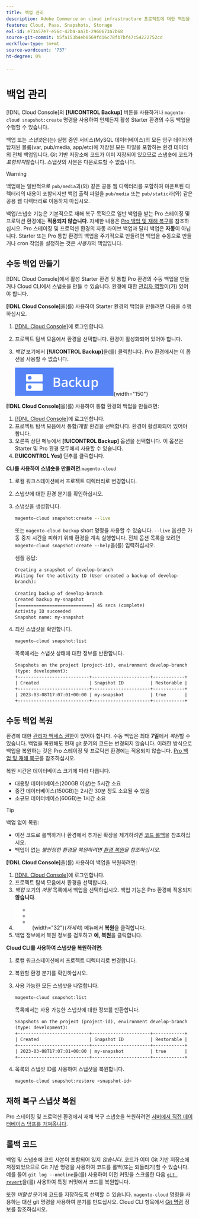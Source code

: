 ```yaml
---
title: 백업 관리
description: Adobe Commerce on cloud infrastructure 프로젝트에 대한 백업을 수동으로 만들고 복원하는 방법에 대해 알아봅니다.
feature: Cloud, Paas, Snapshots, Storage
exl-id: e73a57e7-e56c-42b4-aa7b-2960673a7b68
source-git-commit: b5fa153b4eb0569fd16c78fb7bf47c54222752cd
workflow-type: tm+mt
source-wordcount: '737'
ht-degree: 0%

---
```


# 백업 관리

[!DNL Cloud Console]의 **[!UICONTROL Backup]** 버튼을 사용하거나 `magento-cloud snapshot:create` 명령을 사용하여 언제든지 활성 Starter 환경의 수동 백업을 수행할 수 있습니다.

백업 또는 _스냅숏_&#x200B;은(는) 실행 중인 서비스(MySQL 데이터베이스)의 모든 영구 데이터와 탑재된 볼륨(var, pub/media, app/etc)에 저장된 모든 파일을 포함하는 환경 데이터의 전체 백업입니다. Git 기반 저장소에 코드가 이미 저장되어 있으므로 스냅숏에 코드가 _포함되지_&#x200B;않습니다. 스냅샷의 사본은 다운로드할 수 없습니다.

>[!WARNING]
>
>백업에는 일반적으로 `pub/media`과(와) 같은 공용 웹 디렉터리를 포함하여 마운트된 디렉터리의 내용이 포함되지만 백업 출력 파일을 `pub/media` 또는 `pub/static`과(와) 같은 공용 웹 디렉터리로 이동하지 마십시오.

백업/스냅숏 기능은 기본적으로 재해 복구 목적으로 일반 백업을 받는 Pro 스테이징 및 프로덕션 환경에는 **적용되지 않습니다**. 자세한 내용은 [Pro 백업 및 재해 복구](../architecture/pro-architecture.md#backup-and-disaster-recovery)를 참조하십시오. Pro 스테이징 및 프로덕션 환경의 자동 라이브 백업과 달리 백업은 **자동**&#x200B;이 아닙니다. Starter 또는 Pro 통합 환경의 백업을 주기적으로 만들려면 백업을 수동으로 만들거나 cron 작업을 설정하는 것은 _사용자_&#x200B;의 책임입니다.

## 수동 백업 만들기

[!DNL Cloud Console]에서 활성 Starter 환경 및 통합 Pro 환경의 수동 백업을 만들거나 Cloud CLI에서 스냅숏을 만들 수 있습니다. 환경에 대한 [관리자 역할](../project/user-access.md)이(가) 있어야 합니다.

**[!DNL Cloud Console]**&#x200B;을(를) 사용하여 Starter 환경의 백업을 만들려면 다음을 수행하십시오.

1. [[!DNL Cloud Console]](https://console.adobecommerce.com)에 로그인합니다.
1. 프로젝트 탐색 모음에서 환경을 선택합니다. 환경이 활성화되어 있어야 합니다.
1. _백업_ 보기에서 **[!UICONTROL Backup]**&#x200B;을(를) 클릭합니다. Pro 환경에서는 이 옵션을 사용할 수 없습니다.

   ![백업](../../assets/button-backup.png){width="150"}

**[!DNL Cloud Console]**&#x200B;을(를) 사용하여 통합 환경의 백업을 만들려면:

1. [[!DNL Cloud Console]](https://console.adobecommerce.com)에 로그인합니다.
1. 프로젝트 탐색 모음에서 통합/개발 환경을 선택합니다. 환경이 활성화되어 있어야 합니다.
1. 오른쪽 상단 메뉴에서 **[!UICONTROL Backup]** 옵션을 선택합니다. 이 옵션은 Starter 및 Pro 환경 모두에서 사용할 수 있습니다.
1. **[!UICONTROL Yes]** 단추를 클릭합니다.

**CLI를 사용하여 스냅숏을 만들려면**:`magento-cloud`

1. 로컬 워크스테이션에서 프로젝트 디렉터리로 변경합니다.
1. 스냅샷에 대한 환경 분기를 확인하십시오.
1. 스냅샷을 생성합니다.

   ```bash
   magento-cloud snapshot:create --live
   ```

   또는 `magento-cloud backup` short 명령을 사용할 수 있습니다. `--live` 옵션은 가동 중지 시간을 피하기 위해 환경을 계속 실행합니다. 전체 옵션 목록을 보려면 `magento-cloud snapshot:create --help`을(를) 입력하십시오.

   샘플 응답:

   ```
   Creating a snapshot of develop-branch
   Waiting for the activity ID (User created a backup of develop-branch):
   
   Creating backup of develop-branch
   Created backup my-snapshot
   [============================] 45 secs (complete)
   Activity ID succeeded
   Snapshot name: my-snapshot
   ```

1. 최신 스냅샷을 확인합니다.

   ```bash
   magento-cloud snapshot:list
   ```

   목록에서는 스냅샷 상태에 대한 정보를 반환합니다.

   ```
   Snapshots on the project (project-id), environment develop-branch (type: development):
   +---------------------------+----------------------+------------+
   | Created                   | Snapshot ID          | Restorable |
   +---------------------------+----------------------+------------+
   | 2023-03-08T17:07:01+00:00 | my-snapshot          | true       |
   +---------------------------+----------------------+------------+
   ```

## 수동 백업 복원

환경에 대한 [관리자 액세스 권한](../project/user-access.md)이 있어야 합니다. 수동 백업은 최대 **7일**&#x200B;에서 _복원_&#x200B;할 수 있습니다. 백업을 복원해도 현재 git 분기의 코드는 변경되지 않습니다. 이러한 방식으로 백업을 복원하는 것은 Pro 스테이징 및 프로덕션 환경에는 적용되지 않습니다. [Pro 백업 및 재해 복구](../architecture/pro-architecture.md#backup-and-disaster-recovery)를 참조하십시오.

복원 시간은 데이터베이스 크기에 따라 다릅니다.

- 대용량 데이터베이스(200GB 이상)는 5시간 소요
- 중간 데이터베이스(150GB)는 2시간 30분 정도 소요될 수 있음
- 소규모 데이터베이스(60GB)는 1시간 소요

>[!TIP]
>
>백업 없이 복원:
>
>- 이전 코드로 롤백하거나 환경에서 추가된 확장을 제거하려면 [코드 롤백](#roll-back-code)을 참조하십시오.
>- 백업이 없는 _불안정한 환경을 복원하려면 [환경 복원](../development/restore-environment.md)을 참조하십시오._

**[!DNL Cloud Console]**&#x200B;을(를) 사용하여 백업을 복원하려면:

1. [[!DNL Cloud Console]](https://console.adobecommerce.com)에 로그인합니다.
1. 프로젝트 탐색 모음에서 환경을 선택합니다.
1. _백업_ 보기의 _저장_ 목록에서 백업을 선택하십시오. 백업 기능은 Pro 환경에 적용되지 **않습니다**.
1. ![자세히](../../assets/icon-more.png){width="32"}(_자세히_) 메뉴에서 **복원**&#x200B;을 클릭합니다.
1. 백업 정보에서 복원 정보를 검토하고 **예, 복원**&#x200B;을 클릭합니다.

**Cloud CLI를 사용하여 스냅샷을 복원하려면**:

1. 로컬 워크스테이션에서 프로젝트 디렉터리로 변경합니다.
1. 복원할 환경 분기를 확인하십시오.
1. 사용 가능한 모든 스냅샷을 나열합니다.

   ```bash
   magento-cloud snapshot:list
   ```

   목록에서는 사용 가능한 스냅샷에 대한 정보를 반환합니다.

   ```
   Snapshots on the project (project-id), environment develop-branch (type: development):
   +---------------------------+----------------------+------------+
   | Created                   | Snapshot ID          | Restorable |
   +---------------------------+----------------------+------------+
   | 2023-03-08T17:07:01+00:00 | my-snapshot          | true       |
   +---------------------------+----------------------+------------+
   ```

1. 목록의 스냅샷 ID를 사용하여 스냅샷을 복원합니다.

   ```bash
   magento-cloud snapshot:restore <snapshot-id>
   ```

## 재해 복구 스냅샷 복원

Pro 스테이징 및 프로덕션 환경에서 재해 복구 스냅숏을 복원하려면 [서버에서 직접 데이터베이스 덤프를 가져옵니다](https://experienceleague.adobe.com/ko/docs/commerce-knowledge-base/kb/how-to/restore-a-db-snapshot-from-staging-or-production#meth3).

## 롤백 코드

백업 및 스냅숏에 코드 사본이 포함되어 있지 _않습니다_. 코드가 이미 Git 기반 저장소에 저장되었으므로 Git 기반 명령을 사용하여 코드를 롤백(또는 되돌리기)할 수 있습니다. 예를 들어 `git log --oneline`을(를) 사용하여 이전 커밋을 스크롤한 다음 [`git revert`](https://git-scm.com/docs/git-revert)을(를) 사용하여 특정 커밋에서 코드를 복원합니다.

또한 _비활성_ 분기에 코드를 저장하도록 선택할 수 있습니다. `magento-cloud` 명령을 사용하는 대신 git 명령을 사용하여 분기를 만드십시오. Cloud CLI 항목에서 [Git 명령](../dev-tools/cloud-cli-overview.md#git-commands) 정보를 참조하십시오.
